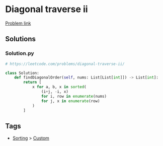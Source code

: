 # Diagonal traverse ii

[Problem link](https://leetcode.com/problems/diagonal-traverse-ii/)

## Solutions


### Solution.py
```py
# https://leetcode.com/problems/diagonal-traverse-ii/

class Solution:
    def findDiagonalOrder(self, nums: List[List[int]]) -> List[int]:
        return [
            x for a, b, x in sorted(
                (i+j, -i, x)
                for i, row in enumerate(nums)
                for j, x in enumerate(row)
            )
        ]
```
## Tags

* [Sorting](/README.md#Sorting) > [Custom](/README.md#Sorting-Custom)
